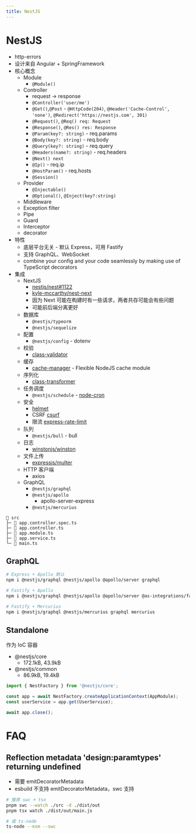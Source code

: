 ```yaml
---
title: NestJS
---
```


# NestJS

- http-errors
- 设计来自 Angular + SpringFramework
- 核心概念
  - Module
    - `@Module()`
  - Controller
    - request -> response
    - `@Controller('user/me')`
    - `@Get()`,`@Post` - `@HttpCode(204)`, `@Header('Cache-Control', 'none')`, `@Redirect('https://nestjs.com', 301)`
    - `@Request()`, `@Req() req: Request`
    - `@Response()`, `@Res() res: Response`
    - `@Param(key?: string)` - req.params
    - `@Body(key?: string)` - req.body
    - `@Query(key?: string)` - req.query
    - `@Headers(name?: string)` - req.headers
    - `@Next() next`
    - `@Ip()` - req.ip
    - `@HostParam()` - req.hosts
    - `@Session()`
  - Provider
    - `@Injectable()`
    - `@Optional()`, `@Inject(key?:string)`
  - Middleware
  - Exception filter
  - Pipe
  - Guard
  - Interceptor
  - decorator
- 特性
  - 底层平台无关 - 默认 Express，可用 Fastify
  - 支持 GraphQL、WebSocket
  - combine your config and your code seamlessly by making use of TypeScript decorators
- 集成
  - NextJS
    - [nestjs/nest#1122](https://github.com/nestjs/nest/issues/1122)
    - [kyle-mccarthy/nest-next](https://github.com/kyle-mccarthy/nest-next)
    - 因为 Next 可能在构建时有一些请求，两者共存可能会有些问题
    - 可能前后端分离更好
  - 数据库
    - `@nestjs/typeorm`
    - `@nestjs/sequelize`
  - 配置
    - `@nestjs/config` - dotenv
  - 校验
    - [class-validator](https://www.npmjs.com/package/class-validator)
  - 缓存
    - [cache-manager](https://www.npmjs.com/package/cache-manager) - Flexible NodeJS cache module
  - 序列化
    - [class-transformer](https://www.npmjs.com/package/class-transformer)
  - 任务调度
    - `@nestjs/schedule` - [node-cron](https://www.npmjs.com/package/node-cron)
  - 安全
    - [helmet](https://www.npmjs.com/package/helmet)
    - CSRF [csurf](https://www.npmjs.com/package/csurf)
    - 限流 [express-rate-limit](https://www.npmjs.com/package/express-rate-limit)
  - 队列
    - `@nestjs/bull` - bull
  - 日志
    - [winstonjs/winston](https://github.com/winstonjs/winston)
  - 文件上传
    - [expressjs/multer](https://github.com/expressjs/multer)
  - HTTP 客户端
    - axios
  - GraphQL
    - `@nestjs/graphql`
    - `@nestjs/apollo`
      - apollo-server-express
    - `@nestjs/mercurius`


```
📂 src
├─ 📄 app.controller.spec.ts
├─ 📄 app.controller.ts
├─ 📄 app.module.ts
├─ 📄 app.service.ts
└─ 📄 main.ts
```

## GraphQL

```bash
# Express + Apollo 默认
npm i @nestjs/graphql @nestjs/apollo @apollo/server graphql

# Fastify + Apollo
npm i @nestjs/graphql @nestjs/apollo @apollo/server @as-integrations/fastify graphql

# Fastify + Mercurius
npm i @nestjs/graphql @nestjs/mercurius graphql mercurius
```

## Standalone

作为 IoC 容器

- @nestjs/core
  - 172.1kB, 43.9kB
- @nestjs/common
  - 86.9kB, 19.4kB

```ts
import { NestFactory } from '@nestjs/core';

const app = await NestFactory.createApplicationContext(AppModule);
const userService = app.get(UserService);

await app.close();
```

# FAQ

## Reflection metadata 'design:paramtypes' returning undefined

- 需要 emitDecoratorMetadata
- esbuild 不支持 emitDecoratorMetadata，swc 支持

```bash
# 推荐 swc + tsx
pnpm swc --watch ./src -d ./dist/out
pnpm tsx watch ./dist/out/main.js

# 或 ts-node
ts-node --esm --swc
```

